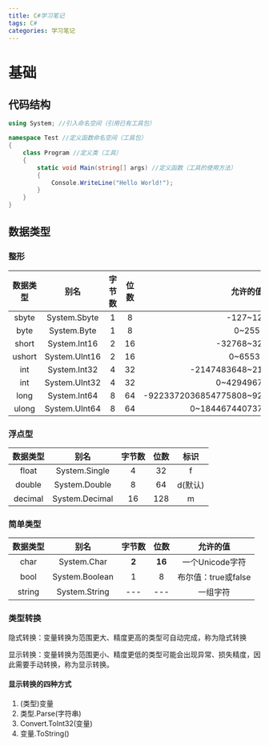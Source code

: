 ```yaml
---
title: C#学习笔记
tags: C#
categories: 学习笔记
---
```


# 基础

## 代码结构

```c#
using System; //引入命名空间（引用已有工具包）

namespace Test //定义函数命名空间（工具包）
{
	class Program //定义类（工具）
    {
        static void Main(string[] args) //定义函数（工具的使用方法）
        {
            Console.WriteLine("Hello World!");
        }
    }
}
```

## 数据类型

### 整形

| 数据类型 | 别名 | 字节数 | 位数 | 允许的值 |
| :------: | :------: |:------: |:------: | :------: |
| sbyte    | System.Sbyte | 1      | 8    | -127~128 |
| byte | System.Byte | 1 | 8 | 0~255 |
| short | System.Int16 | 2 | 16 | -32768~32767 |
| ushort | System.UInt16 | 2 | 16 | 0~65535 |
| int | System.Int32 | 4 | 32 | -2147483648~2147483647 |
| int | System.UInt32 | 4 | 32 | 0~4294967295 |
| long | System.Int64 | 8 | 64 | -9223372036854775808~9223372036854775807 |
| ulong | System.UInt64 | 8 | 64 | 0~18446744073709551615 |

### 浮点型

| 数据类型 |      别名      | 字节数 | 位数 |  标识   |
| :------: | :------------: | :----: | :--: | :-----: |
|  float   | System.Single  |   4    |  32  |    f    |
|  double  | System.Double  |   8    |  64  | d(默认) |
| decimal  | System.Decimal |   16   | 128  |    m    |

### 简单类型

| 数据类型 | 别名           | 字节数 | 位数 | 允许的值            |
| :------: | :------: | :------: |:------: | :------:|
| char     | System.Char    | **2**  | **16** | 一个Unicode字符     |
| bool     | System.Boolean | 1      | 8    | 布尔值：true或false |
| string   | System.String  | ---    | ---  | 一组字符            |

### 类型转换

隐式转换：变量转换为范围更大、精度更高的类型可自动完成，称为隐式转换

显示转换：变量转换为范围更小、精度更低的类型可能会出现异常、损失精度，因此需要手动转换，称为显示转换。

#### 显示转换的四种方式

1. (类型)变量
2. 类型.Parse(字符串)
3. Convert.ToInt32(变量)
4. 变量.ToString()
